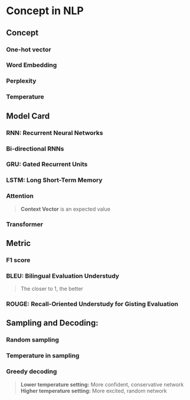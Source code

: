 # Concept in NLP

## Concept

### One-hot vector

### Word Embedding

### Perplexity

### Temperature


## Model Card

### RNN: Recurrent Neural Networks

### Bi-directional RNNs

### GRU: Gated Recurrent Units

### LSTM: Long Short-Term Memory

### Attention
> **Context Vector** is an expected value

### Transformer


## Metric

### F1 score

### BLEU: Bilingual Evaluation Understudy
> The closer to 1, the better

### ROUGE: Recall-Oriented Understudy for Gisting Evaluation


## Sampling and Decoding:

### Random sampling

### Temperature in sampling

### Greedy decoding
> **Lower temperature setting:** More confident, conservative network
> **Higher temperature setting:** More excited, random network
